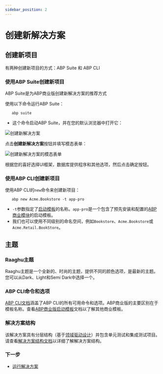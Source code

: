 ```yaml
---
sidebar_position: 2
---
```


# 创建新解决方案

创建新项目
-----------

有两种创建新项目的方式：ABP Suite 和 ABP CLI

### 使用ABP Suite创建新项目

ABP Suite是为ABP商业版创建新解决方案的推荐方式

使用以下命令运行ABP Suite：

```shell
   abp suite
```

* 这个命令启动ABP Suite，并在您的默认浏览器中打开它：

![创建新解决方案](https://raw.githubusercontent.com/Wai-Technologies/raaghu-docs/development/raaghu/docs/zh-Hans/images/createANewSol.png)

点击**创建新解决方案**按钮并填写模态表单：

![创建新解决方案的模态表单](https://raw.githubusercontent.com/Wai-Technologies/raaghu-docs/development/raaghu/docs/zh-Hans/images/createSol.png)

根据您的喜好选择UI框架，数据库提供程序和其他选项，然后点击确定按钮。

### 使用ABP CLI创建新项目

使用ABP CLI的`new`命令来创建新项目：

```shell
   abp new Acme.Bookstore -t app-pro
```

* `-t`参数指定了[启动模板](https://docs.abp.io/en/commercial/7.2/startup-templates/application/index)的名称。`app-pro`是一个包含了预先安装和配置的[ABP商业模块](https://commercial.abp.io/modules)的启动模板。
* 我们也可以使用不同级别的命名空间，例如`Bookstore`、`Acme.Bookstore`或`Acme.Retail.BookStore`。

主题
-----

### Raaghu主题

Raaghu主题是一个全新的、时尚的主题，提供不同的颜色选项，是最新的主题。您可以从Dark、Light和Semi Dark中选择一个。

### ABP CLI命令和选项

[ABP CLI文档](https://docs.abp.io/en/abp/latest/CLI)涵盖了ABP CLI的所有可用命令和选项。ABP商业版的主要区别在于模板名称。查看[ABP商业版启动模板](https://docs.abp.io/en/commercial/7.2/startup-templates/index)文档以了解其他商业模板。

### 解决方案结构

该解决方案具有分层结构（基于[领域驱动设计](https://docs.abp.io/en/abp/Domain-Driven-Design)）并包含单元测试和集成测试项目。请查看[解决方案结构文档](https://docs.abp.io/en/commercial/7.2/startup-templates/application/solution-structure)以详细了解解决方案结构。

### 下一步

* [运行解决方案](Getting-Started-Running-Solution.md)
